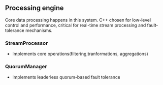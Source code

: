 ## Processing engine
Core data processing happens in this system.
C++ chosen for low-level control and performance, critical for real-time stream processing and fault-tolerance mechanisms.

### StreamProcessor
- Implements core operations(filtering,tranformations, aggregations)

### QuorumManager
- Implements leaderless quorum-based fault tolerance

